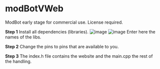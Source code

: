 # modBotVWeb
ModBot early stage for commercial use. License required.

**Step 1**
Install all dependencies (libraries). 
![image](https://github.com/m-preinsberger/modBotVWeb/assets/138793563/0a493873-6ad1-4a4f-9506-a199064dc819)
![image](https://github.com/m-preinsberger/modBotVWeb/assets/138793563/45427893-618e-442b-b0cb-1498a75029be)
Enter here the names of the libs.

**Step 2** 
Change the pins to pins that are available to you.

**Step 3** 
The index.h file contains the website and the main.cpp the rest of the handling.
